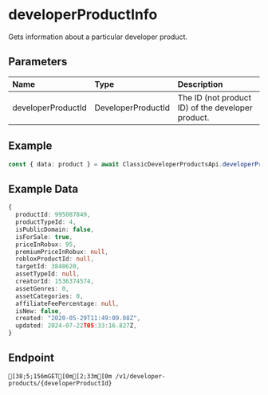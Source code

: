 
# developerProductInfo
Gets information about a particular developer product.


## Parameters
| Name               | Type               | Description                                       |
| :----------------- | :----------------- | :------------------------------------------------ |
| developerProductId | DeveloperProductId | The ID (not product ID) of the developer product. |



## Example
```ts copy showLineNumbers
const { data: product } = await ClassicDeveloperProductsApi.developerProductInfo({ developerProductId: 3848620 }); 
```


## Example Data
```ts copy showLineNumbers
{
  productId: 995087849,
  productTypeId: 4,
  isPublicDomain: false,
  isForSale: true,
  priceInRobux: 95,
  premiumPriceInRobux: null,
  robloxProductId: null,
  targetId: 3848620,
  assetTypeId: null,
  creatorId: 1536374574,
  assetGenres: 0,
  assetCategories: 0,
  affiliateFeePercentage: null,
  isNew: false,
  created: "2020-05-29T11:49:09.08Z",
  updated: 2024-07-22T05:33:16.827Z,
} 
```


## Endpoint
```ansi
[38;5;156mGET[0m[2;33m[0m /v1/developer-products/{developerProductId}
```
  